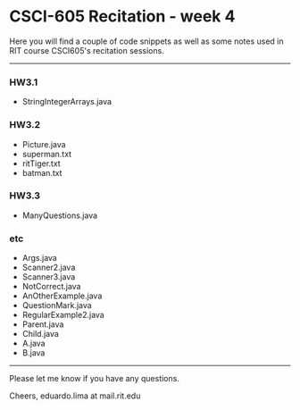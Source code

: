 # CSCI-605 Recitation - week 4

Here you will find a couple of code snippets as well
as some notes used in RIT course CSCI605's recitation
sessions.

---

### HW3.1
- StringIntegerArrays.java

### HW3.2
- Picture.java
- superman.txt
- ritTiger.txt
- batman.txt

### HW3.3
- ManyQuestions.java

### etc
- Args.java
- Scanner2.java
- Scanner3.java
- NotCorrect.java
- AnOtherExample.java
- QuestionMark.java
- RegularExample2.java
- Parent.java
- Child.java
- A.java
- B.java



---

Please let me know if you have any questions.

Cheers,
eduardo.lima at mail.rit.edu